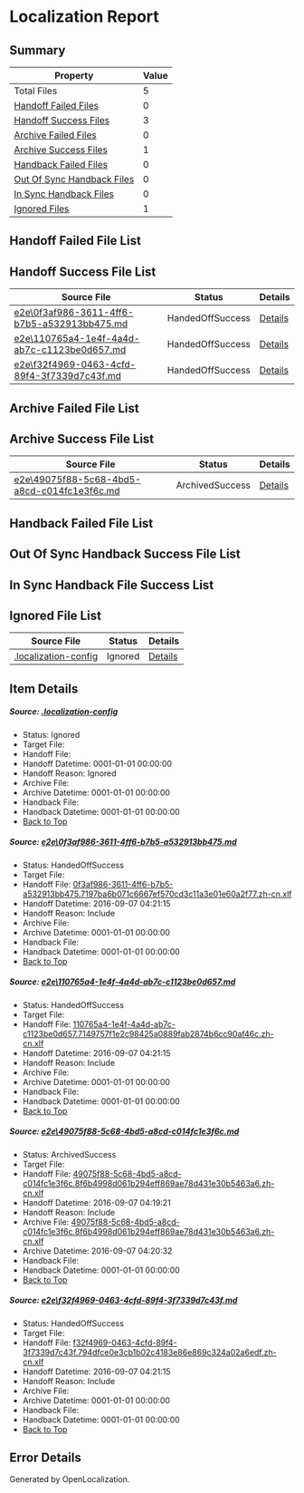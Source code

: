 # <a name='report-top'></a> Localization Report

## Summary
 Property | Value 
 -------- | ----- 
 Total Files | 5
[ Handoff Failed Files ](#handoff-failed-list)| 0
[ Handoff Success Files ](#handoff-success-list)| 3
[ Archive Failed Files ](#archive-failed-list)| 0
[ Archive Success Files ](#archive-success-list)| 1
[ Handback Failed Files ](#handback-failed-list)| 0
[ Out Of Sync Handback Files ](#outofsync-handback-success-list)| 0
[ In Sync Handback Files ](#insync-handback-success-list)| 0
[ Ignored Files ](#ignored-list)| 1

## <a name='handoff-failed-list'></a> Handoff Failed File List

## <a name='handoff-success-list'></a> Handoff Success File List
 Source File | Status | Details 
 ----------- | ------ | ------- 
 [e2e\0f3af986-3611-4ff6-b7b5-a532913bb475.md](https://github.com/OpenLocalizationTestOrg/ol-test0/blob/85edc12ab7d63a93d584e4842f62b1fccd6d34ab/e2e/0f3af986-3611-4ff6-b7b5-a532913bb475.md) | HandedOffSuccess | [Details](#60e871de0a9e9f0cb8722e785f21a0f1f903b8a61)
 [e2e\110765a4-1e4f-4a4d-ab7c-c1123be0d657.md](https://github.com/OpenLocalizationTestOrg/ol-test0/blob/ae0effdb13e361a1629e9b933a7eb7ef2df099ca/e2e/110765a4-1e4f-4a4d-ab7c-c1123be0d657.md) | HandedOffSuccess | [Details](#c496806ee0400f31ee8d05da971853c1e8f44fe72)
 [e2e\f32f4969-0463-4cfd-89f4-3f7339d7c43f.md](https://github.com/OpenLocalizationTestOrg/ol-test0/blob/85edc12ab7d63a93d584e4842f62b1fccd6d34ab/e2e/f32f4969-0463-4cfd-89f4-3f7339d7c43f.md) | HandedOffSuccess | [Details](#56d44cb897cf263bf19cf8bf1024d8715cc49e6b4)

## <a name='archive-failed-list'></a> Archive Failed File List

## <a name='archive-success-list'></a> Archive Success File List
 Source File | Status | Details 
 ----------- | ------ | ------- 
 [e2e\49075f88-5c68-4bd5-a8cd-c014fc1e3f6c.md](https://github.com/OpenLocalizationTestOrg/ol-test0/blob/d52d8f287e6ad78bb572790d79385173e314e388/e2e/49075f88-5c68-4bd5-a8cd-c014fc1e3f6c.md) | ArchivedSuccess | [Details](#0721a2d3fe92e159158353dec222b7b7395924f63)

## <a name='handback-failed-list'></a> Handback Failed File List

## <a name='outofsync-handback-success-list'></a> Out Of Sync Handback Success File List

## <a name='insync-handback-success-list'></a> In Sync Handback File Success List

## <a name='ignored-list'></a> Ignored File List
 Source File | Status | Details 
 ----------- | ------ | ------- 
 [.localization-config](https://github.com/OpenLocalizationTestOrg/ol-test0/blob/85edc12ab7d63a93d584e4842f62b1fccd6d34ab/.localization-config) | Ignored | [Details](#3d4f252ac210baf56311d7e97dcc2db10974dbd20)

## Item Details
##### <a name='3d4f252ac210baf56311d7e97dcc2db10974dbd20'></a> Source: [.localization-config](https://github.com/OpenLocalizationTestOrg/ol-test0/blob/85edc12ab7d63a93d584e4842f62b1fccd6d34ab/.localization-config)
* Status: Ignored
* Target File: 
* Handoff File: 
* Handoff Datetime: 0001-01-01 00:00:00
* Handoff Reason: Ignored
* Archive File: 
* Archive Datetime: 0001-01-01 00:00:00
* Handback File: 
* Handback Datetime: 0001-01-01 00:00:00
* [Back to Top](#report-top)

##### <a name='60e871de0a9e9f0cb8722e785f21a0f1f903b8a61'></a> Source: [e2e\0f3af986-3611-4ff6-b7b5-a532913bb475.md](https://github.com/OpenLocalizationTestOrg/ol-test0/blob/85edc12ab7d63a93d584e4842f62b1fccd6d34ab/e2e/0f3af986-3611-4ff6-b7b5-a532913bb475.md)
* Status: HandedOffSuccess
* Target File: 
* Handoff File: [0f3af986-3611-4ff6-b7b5-a532913bb475.7197ba6b071c6667ef570cd3c11a3e01e60a2f77.zh-cn.xlf](https://github.com/OpenLocalizationTestOrg/ol-test0-handoff/blob/1721030b5c787dd8ff45b44a50aa996ca4522222/ol-handoff/OpenLocalizationTestOrg/ol-test0-zhcn/ci/0f3af986-3611-4ff6-b7b5-a532913bb475.7197ba6b071c6667ef570cd3c11a3e01e60a2f77.zh-cn.xlf)
* Handoff Datetime: 2016-09-07 04:21:15
* Handoff Reason: Include
* Archive File: 
* Archive Datetime: 0001-01-01 00:00:00
* Handback File: 
* Handback Datetime: 0001-01-01 00:00:00
* [Back to Top](#report-top)

##### <a name='c496806ee0400f31ee8d05da971853c1e8f44fe72'></a> Source: [e2e\110765a4-1e4f-4a4d-ab7c-c1123be0d657.md](https://github.com/OpenLocalizationTestOrg/ol-test0/blob/ae0effdb13e361a1629e9b933a7eb7ef2df099ca/e2e/110765a4-1e4f-4a4d-ab7c-c1123be0d657.md)
* Status: HandedOffSuccess
* Target File: 
* Handoff File: [110765a4-1e4f-4a4d-ab7c-c1123be0d657.7149757f1e2c98425a0889fab2874b6cc90af46c.zh-cn.xlf](https://github.com/OpenLocalizationTestOrg/ol-test0-handoff/blob/1721030b5c787dd8ff45b44a50aa996ca4522222/ol-handoff/OpenLocalizationTestOrg/ol-test0-zhcn/ci/110765a4-1e4f-4a4d-ab7c-c1123be0d657.7149757f1e2c98425a0889fab2874b6cc90af46c.zh-cn.xlf)
* Handoff Datetime: 2016-09-07 04:21:15
* Handoff Reason: Include
* Archive File: 
* Archive Datetime: 0001-01-01 00:00:00
* Handback File: 
* Handback Datetime: 0001-01-01 00:00:00
* [Back to Top](#report-top)

##### <a name='0721a2d3fe92e159158353dec222b7b7395924f63'></a> Source: [e2e\49075f88-5c68-4bd5-a8cd-c014fc1e3f6c.md](https://github.com/OpenLocalizationTestOrg/ol-test0/blob/d52d8f287e6ad78bb572790d79385173e314e388/e2e/49075f88-5c68-4bd5-a8cd-c014fc1e3f6c.md)
* Status: ArchivedSuccess
* Target File: 
* Handoff File: [49075f88-5c68-4bd5-a8cd-c014fc1e3f6c.8f6b4998d061b294eff869ae78d431e30b5463a6.zh-cn.xlf](https://github.com/OpenLocalizationTestOrg/ol-test0-handoff/blob/2a59c8b935d8de8db36c2cb4eb51d33121f9bd4d/ol-handoff/OpenLocalizationTestOrg/ol-test0-zhcn/ci/ht/49075f88-5c68-4bd5-a8cd-c014fc1e3f6c.8f6b4998d061b294eff869ae78d431e30b5463a6.zh-cn.xlf)
* Handoff Datetime: 2016-09-07 04:19:21
* Handoff Reason: Include
* Archive File: [49075f88-5c68-4bd5-a8cd-c014fc1e3f6c.8f6b4998d061b294eff869ae78d431e30b5463a6.zh-cn.xlf](https://github.com/OpenLocalizationTestOrg/ol-test0-handoff/blob/c505ed8f044c5940b90055a9cb4c139a7262e2e6/ol-archive/OpenLocalizationTestOrg/ol-test0-zhcn/ci/ht/49075f88-5c68-4bd5-a8cd-c014fc1e3f6c.8f6b4998d061b294eff869ae78d431e30b5463a6.zh-cn.xlf)
* Archive Datetime: 2016-09-07 04:20:32
* Handback File: 
* Handback Datetime: 0001-01-01 00:00:00
* [Back to Top](#report-top)

##### <a name='56d44cb897cf263bf19cf8bf1024d8715cc49e6b4'></a> Source: [e2e\f32f4969-0463-4cfd-89f4-3f7339d7c43f.md](https://github.com/OpenLocalizationTestOrg/ol-test0/blob/85edc12ab7d63a93d584e4842f62b1fccd6d34ab/e2e/f32f4969-0463-4cfd-89f4-3f7339d7c43f.md)
* Status: HandedOffSuccess
* Target File: 
* Handoff File: [f32f4969-0463-4cfd-89f4-3f7339d7c43f.794dfce0e3cb1b02c4183e86e869c324a02a6edf.zh-cn.xlf](https://github.com/OpenLocalizationTestOrg/ol-test0-handoff/blob/1721030b5c787dd8ff45b44a50aa996ca4522222/ol-handoff/OpenLocalizationTestOrg/ol-test0-zhcn/ci/f32f4969-0463-4cfd-89f4-3f7339d7c43f.794dfce0e3cb1b02c4183e86e869c324a02a6edf.zh-cn.xlf)
* Handoff Datetime: 2016-09-07 04:21:15
* Handoff Reason: Include
* Archive File: 
* Archive Datetime: 0001-01-01 00:00:00
* Handback File: 
* Handback Datetime: 0001-01-01 00:00:00
* [Back to Top](#report-top)


## Error Details

Generated by OpenLocalization.

